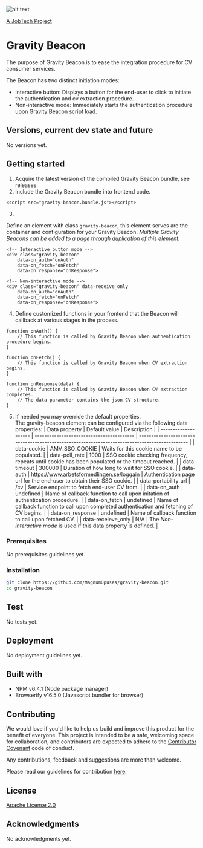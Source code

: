 ![alt text][logo]

[logo]: https://github.com/MagnumOpuses/project-meta/blob/master/img/jobtechdev_black.png "JobTech dev logo"
[A JobTech Project](https://www.jobtechdev.se)

# Gravity Beacon

The purpose of Gravity Beacon is to ease the integration procedure for CV consumer services.

The Beacon has two distinct initiation modes:
* Interactive button: Displays a button for the end-user to click to initiate the authentication and cv extraction procedure.
* Non-interactive mode: Immediately starts the authentication procedure upon Gravity Beacon script load.

## Versions, current dev state and future

No versions yet.

## Getting started

1. Acquire the latest version of the compiled Gravity Beacon bundle, see releases.
2. Include the Gravity Beacon bundle into frontend code.
```
<script src="gravity-beacon.bundle.js"></script>
```
3. 
Define an element with class `gravity-beacon`, this element serves are the container and configuration for your Gravity Beacon.
_Multiple Gravity Beacons can be added to a page through duplication of this element._
```
<!-- Interactive button mode -->
<div class="gravity-beacon"
    data-on_auth="onAuth"
    data-on_fetch="onFetch"
    data-on_response="onResponse">

<!-- Non-interactive mode -->
<div class="gravity-beacon" data-receive_only
    data-on_auth="onAuth"
    data-on_fetch="onFetch"
    data-on_response="onResponse">
```
4. Define customized functions in your frontend that the Beacon will callback at various stages in the process.
```
function onAuth() {
    // This function is called by Gravity Beacon when authentication procedure begins.
}

function onFetch() {
    // This function is called by Gravity Beacon when CV extraction begins.
}

function onResponse(data) {
    // This function is called by Gravity Beacon when CV extraction completes.
    // The data parameter contains the json CV structure.
}
```
5. If needed you may override the default properties.  
The gravity-beacon element can be configured via the following data properties:
| Data property        | Default value                             | Description                                                                                    |
| -------------------- | ----------------------------------------- | ---------------------------------------------------------------------------------------------- |
| data-cookie          | AMV_SSO_COOKIE                            | Waits for this cookie name to be populated.                                                    |
| data-poll_rate       | 1000                                      | SSO cookie checking frequency, repeats until cookie has been populated or the timeout reached. |
| data-timeout         | 300000                                    | Duration of how long to wait for SSO cookie.                                                   |
| data-auth            | https://www.arbetsformedlingen.se/loggain | Authentication page url for the end-user to obtain their SSO cookie.                           |
| data-portability_url | /cv                                       | Service endpoint to fetch end-user CV from.                                                    |
| data-on_auth         | undefined                                 | Name of callback function to call upon initation of authentication procedure.                  |
| data-on_fetch        | undefined                                 | Name of callback function to call upon completed authentication and fetching of CV begins.     |
| data-on_response     | undefined                                 | Name of callback function to call upon fetched CV.                                             |
| data-receieve_only   | N/A                                       | The _Non-interactive mode_ is used if this data property is defined.                           |

### Prerequisites

No prerequisites guidelines yet.

### Installation

```bash
git clone https://github.com/MagnumOpuses/gravity-beacon.git
cd gravity-beacon
```

## Test

No tests yet.

## Deployment

No deployment guidelines yet.

## Built with

- NPM v6.4.1 (Node package manager)
- Browserify v16.5.0 (Javascript bundler for browser)

## Contributing

We would love if you'd like to help us build and improve this product for the benefit of everyone. This project is intended to be a safe, welcoming space for collaboration, and contributors are expected to adhere to the [Contributor Covenant](http://contributor-covenant.org/) code of conduct.

Any contributions, feedback and suggestions are more than welcome.

Please read our guidelines for contribution [here](CONTRIBUTING_TEMPLATE.md).

## License

[Apache License 2.0](LICENSE.md)

## Acknowledgments

No acknowledgments yet.
